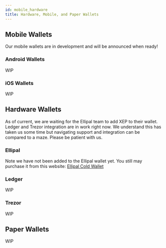 ```yaml
---
id: mobile_hardware
title: Hardware, Mobile, and Paper Wallets
---
```


## Mobile Wallets

Our mobile wallets are in development and will be announced when ready! 

### Android Wallets

WIP

### iOS Wallets

WIP

## Hardware Wallets

As of current, we are waiting for the Ellipal team to add XEP to their wallet. Ledger and Trezor integration are in work right now. We understand this has taken us some time but navigating support and integration can be compared to a maze. Please be patient with us.

### Ellipal

Note we have not been added to the Ellipal wallet yet. You still may purchase it from this website: [Ellipal Cold Wallet](https://www.ellipal.com)

### Ledger

WIP

### Trezor

WIP

## Paper Wallets

WIP
